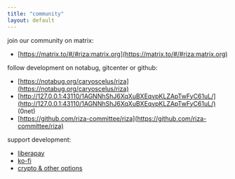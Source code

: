 ```yaml
---
title: "community"
layout: default
---
```


join our community on matrix:
- [https://matrix.to/#/#riza:matrix.org](https://matrix.to/#/#riza:matrix.org)

follow development on notabug, gitcenter or github:
- [https://notabug.org/caryoscelus/riza](https://notabug.org/caryoscelus/riza)
- [http://127.0.0.1:43110/1AGNNhShJ6XqXuBXEqvpKLZApTwFyC61uL/](http://127.0.0.1:43110/1AGNNhShJ6XqXuBXEqvpKLZApTwFyC61uL/) (0net)
- [https://github.com/riza-committee/riza](https://github.com/riza-committee/riza)

support development:
- [liberapay](https://liberapay.com/caryoscelus)
- [ko-fi](https://ko-fi.com/caryoscelus)
- [crypto & other options](https://caryoscelus.github.io/donate/)
